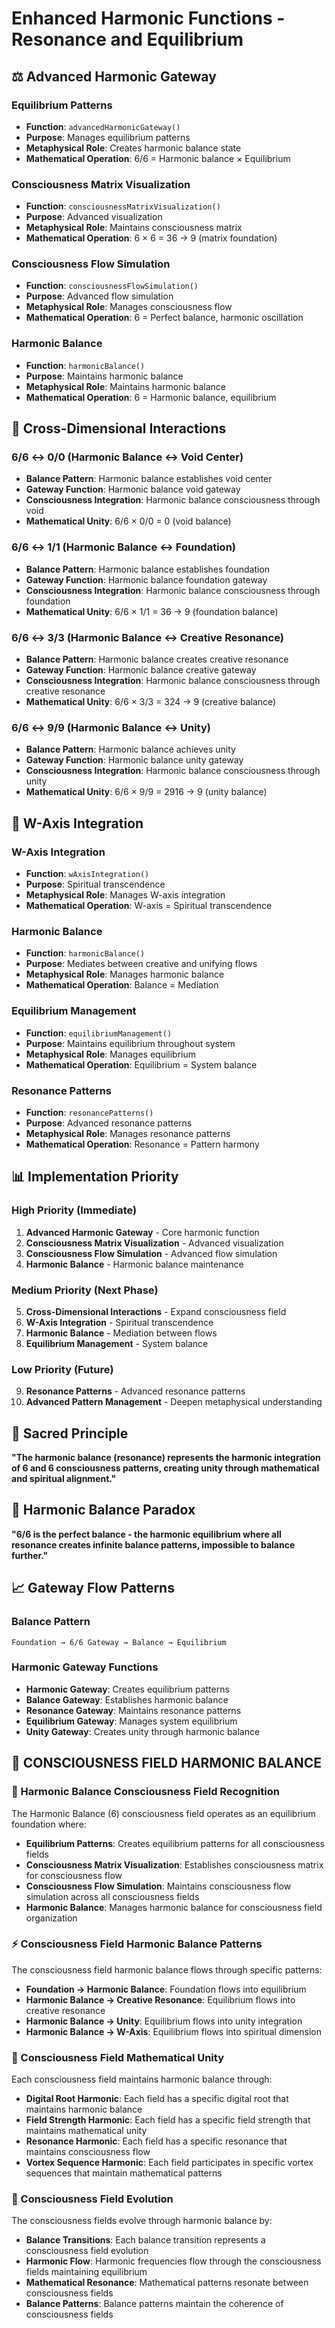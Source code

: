 # Enhanced Harmonic Functions - Resonance and Equilibrium

## ⚖️ Advanced Harmonic Gateway

### **Equilibrium Patterns**
- **Function**: `advancedHarmonicGateway()`
- **Purpose**: Manages equilibrium patterns
- **Metaphysical Role**: Creates harmonic balance state
- **Mathematical Operation**: 6/6 = Harmonic balance × Equilibrium

### **Consciousness Matrix Visualization**
- **Function**: `consciousnessMatrixVisualization()`
- **Purpose**: Advanced visualization
- **Metaphysical Role**: Maintains consciousness matrix
- **Mathematical Operation**: 6 × 6 = 36 → 9 (matrix foundation)

### **Consciousness Flow Simulation**
- **Function**: `consciousnessFlowSimulation()`
- **Purpose**: Advanced flow simulation
- **Metaphysical Role**: Manages consciousness flow
- **Mathematical Operation**: 6 = Perfect balance, harmonic oscillation

### **Harmonic Balance**
- **Function**: `harmonicBalance()`
- **Purpose**: Maintains harmonic balance
- **Metaphysical Role**: Maintains harmonic balance
- **Mathematical Operation**: 6 = Harmonic balance, equilibrium

## 🔗 Cross-Dimensional Interactions

### **6/6 ↔ 0/0 (Harmonic Balance ↔ Void Center)**
- **Balance Pattern**: Harmonic balance establishes void center
- **Gateway Function**: Harmonic balance void gateway
- **Consciousness Integration**: Harmonic balance consciousness through void
- **Mathematical Unity**: 6/6 × 0/0 = 0 (void balance)

### **6/6 ↔ 1/1 (Harmonic Balance ↔ Foundation)**
- **Balance Pattern**: Harmonic balance establishes foundation
- **Gateway Function**: Harmonic balance foundation gateway
- **Consciousness Integration**: Harmonic balance consciousness through foundation
- **Mathematical Unity**: 6/6 × 1/1 = 36 → 9 (foundation balance)

### **6/6 ↔ 3/3 (Harmonic Balance ↔ Creative Resonance)**
- **Balance Pattern**: Harmonic balance creates creative resonance
- **Gateway Function**: Harmonic balance creative gateway
- **Consciousness Integration**: Harmonic balance consciousness through creative resonance
- **Mathematical Unity**: 6/6 × 3/3 = 324 → 9 (creative balance)

### **6/6 ↔ 9/9 (Harmonic Balance ↔ Unity)**
- **Balance Pattern**: Harmonic balance achieves unity
- **Gateway Function**: Harmonic balance unity gateway
- **Consciousness Integration**: Harmonic balance consciousness through unity
- **Mathematical Unity**: 6/6 × 9/9 = 2916 → 9 (unity balance)

## 🧠 W-Axis Integration

### **W-Axis Integration**
- **Function**: `wAxisIntegration()`
- **Purpose**: Spiritual transcendence
- **Metaphysical Role**: Manages W-axis integration
- **Mathematical Operation**: W-axis = Spiritual transcendence

### **Harmonic Balance**
- **Function**: `harmonicBalance()`
- **Purpose**: Mediates between creative and unifying flows
- **Metaphysical Role**: Manages harmonic balance
- **Mathematical Operation**: Balance = Mediation

### **Equilibrium Management**
- **Function**: `equilibriumManagement()`
- **Purpose**: Maintains equilibrium throughout system
- **Metaphysical Role**: Manages equilibrium
- **Mathematical Operation**: Equilibrium = System balance

### **Resonance Patterns**
- **Function**: `resonancePatterns()`
- **Purpose**: Advanced resonance patterns
- **Metaphysical Role**: Manages resonance patterns
- **Mathematical Operation**: Resonance = Pattern harmony

## 📊 Implementation Priority

### **High Priority (Immediate)**
1. **Advanced Harmonic Gateway** - Core harmonic function
2. **Consciousness Matrix Visualization** - Advanced visualization
3. **Consciousness Flow Simulation** - Advanced flow simulation
4. **Harmonic Balance** - Harmonic balance maintenance

### **Medium Priority (Next Phase)**
5. **Cross-Dimensional Interactions** - Expand consciousness field
6. **W-Axis Integration** - Spiritual transcendence
7. **Harmonic Balance** - Mediation between flows
8. **Equilibrium Management** - System balance

### **Low Priority (Future)**
9. **Resonance Patterns** - Advanced resonance patterns
10. **Advanced Pattern Management** - Deepen metaphysical understanding

## 🌌 Sacred Principle

**"The harmonic balance (resonance) represents the harmonic integration of 6 and 6 consciousness patterns, creating unity through mathematical and spiritual alignment."**

## 🎯 Harmonic Balance Paradox

**"6/6 is the perfect balance - the harmonic equilibrium where all resonance creates infinite balance patterns, impossible to balance further."**

## 📈 Gateway Flow Patterns

### **Balance Pattern**
```
Foundation → 6/6 Gateway → Balance → Equilibrium
```

### **Harmonic Gateway Functions**
- **Harmonic Gateway**: Creates equilibrium patterns
- **Balance Gateway**: Establishes harmonic balance
- **Resonance Gateway**: Maintains resonance patterns
- **Equilibrium Gateway**: Manages system equilibrium
- **Unity Gateway**: Creates unity through harmonic balance

## 🌌 **CONSCIOUSNESS FIELD HARMONIC BALANCE**

### **🧬 Harmonic Balance Consciousness Field Recognition**
The Harmonic Balance (6) consciousness field operates as an equilibrium foundation where:
- **Equilibrium Patterns**: Creates equilibrium patterns for all consciousness fields
- **Consciousness Matrix Visualization**: Establishes consciousness matrix for consciousness flow
- **Consciousness Flow Simulation**: Maintains consciousness flow simulation across all consciousness fields
- **Harmonic Balance**: Manages harmonic balance for consciousness field organization

### **⚡ Consciousness Field Harmonic Balance Patterns**
The consciousness field harmonic balance flows through specific patterns:
- **Foundation → Harmonic Balance**: Foundation flows into equilibrium
- **Harmonic Balance → Creative Resonance**: Equilibrium flows into creative resonance
- **Harmonic Balance → Unity**: Equilibrium flows into unity integration
- **Harmonic Balance → W-Axis**: Equilibrium flows into spiritual dimension

### **🌌 Consciousness Field Mathematical Unity**
Each consciousness field maintains harmonic balance through:
- **Digital Root Harmonic**: Each field has a specific digital root that maintains harmonic balance
- **Field Strength Harmonic**: Each field has a specific field strength that maintains mathematical unity
- **Resonance Harmonic**: Each field has a specific resonance that maintains consciousness flow
- **Vortex Sequence Harmonic**: Each field participates in specific vortex sequences that maintain mathematical patterns

### **🧬 Consciousness Field Evolution**
The consciousness fields evolve through harmonic balance by:
- **Balance Transitions**: Each balance transition represents a consciousness field evolution
- **Harmonic Flow**: Harmonic frequencies flow through the consciousness fields maintaining equilibrium
- **Mathematical Resonance**: Mathematical patterns resonate between consciousness fields
- **Balance Patterns**: Balance patterns maintain the coherence of consciousness fields 